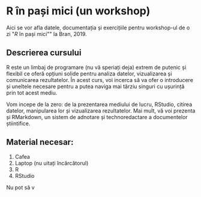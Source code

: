 # R în pași mici (un workshop)

Aici se vor afla datele, documentația și exercițiile pentru workshop-ul de o zi "*R* în pași mici"" la Bran, 2019.

## Descrierea cursului

R este un limbaj de programare (nu vă speriați deja) extrem de putenic și flexibil ce oferă opțiuni solide pentru analiza datelor, vizualizarea și comunicarea rezultatelor. În acest curs, voi incerca să va ofer o introducere și uneltele necesare pentru a putea naviga mai târziu singuri cu ușurință prin tot acest mediu.

Vom incepe de la zero: de la prezentarea mediului de lucru, RStudio, citirea datelor, manipularea lor și vizualizarea rezultatelor. Mai mult, vă voi prezenta și RMarkdown, un sistem de adnotare și technoredactare a documentelor știintifice.

## Material necesar:

1. Cafea
2. Laptop (nu uitați încărcătorul)
3. R
4. RStudio

Nu pot să v
